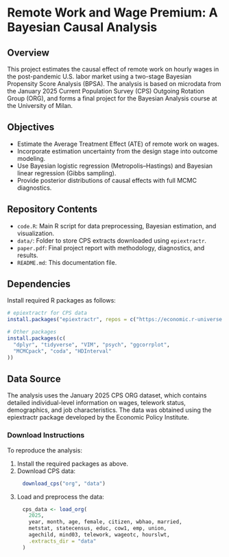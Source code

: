 # Remote Work and Wage Premium: A Bayesian Causal Analysis

## Overview
This project estimates the causal effect of remote work on hourly wages in the post-pandemic U.S. labor market using a two-stage Bayesian Propensity Score Analysis (BPSA). The analysis is based on microdata from the January 2025 Current Population Survey (CPS) Outgoing Rotation Group (ORG), and forms a final project for the Bayesian Analysis course at the University of Milan.

## Objectives
- Estimate the Average Treatment Effect (ATE) of remote work on wages.
- Incorporate estimation uncertainty from the design stage into outcome modeling.
- Use Bayesian logistic regression (Metropolis–Hastings) and Bayesian linear regression (Gibbs sampling).
- Provide posterior distributions of causal effects with full MCMC diagnostics.

## Repository Contents
- `code.R`: Main R script for data preprocessing, Bayesian estimation, and visualization.
- `data/`: Folder to store CPS extracts downloaded using `epiextractr`.
- `paper.pdf`: Final project report with methodology, diagnostics, and results.
- `README.md`: This documentation file.

## Dependencies

Install required R packages as follows:

```R
# epiextractr for CPS data
install.packages("epiextractr", repos = c("https://economic.r-universe.dev", "https://cloud.r-project.org"))

# Other packages
install.packages(c(
  "dplyr", "tidyverse", "VIM", "psych", "ggcorrplot", 
  "MCMCpack", "coda", "HDInterval"
))
```

## Data Source

The analysis uses the January 2025 CPS ORG dataset, which contains detailed individual-level information on wages, telework status, demographics, and job characteristics. The data was obtained using the epiextractr package developed by the Economic Policy Institute.

### Download Instructions

To reproduce the analysis:
  1. Install the required packages as above.
  2. Download CPS data:
```R
     download_cps("org", "data")
```
  3. Load and preprocess the data:
```R
     cps_data <- load_org(
       2025,
       year, month, age, female, citizen, wbhao, married,
       metstat, statecensus, educ, cow1, emp, union,
       agechild, mind03, telework, wageotc, hourslwt,
       .extracts_dir = "data"
     )
```
